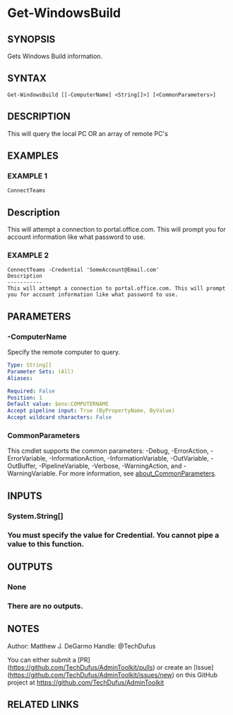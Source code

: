 # Get-WindowsBuild

## SYNOPSIS
Gets Windows Build information.

## SYNTAX

```
Get-WindowsBuild [[-ComputerName] <String[]>] [<CommonParameters>]
```

## DESCRIPTION
This will query the local PC OR an array of remote PC's

## EXAMPLES

### EXAMPLE 1
```
ConnectTeams
```

Description
-----------
This will attempt a connection to portal.office.com.
This will prompt you for account information like what password to use.

### EXAMPLE 2
```
ConnectTeams -Credential 'SomeAccount@Email.com'
Description
-----------
This will attempt a connection to portal.office.com. This will prompt you for account information like what password to use.
```

## PARAMETERS

### -ComputerName
Specify the remote computer to query.

```yaml
Type: String[]
Parameter Sets: (All)
Aliases:

Required: False
Position: 1
Default value: $env:COMPUTERNAME
Accept pipeline input: True (ByPropertyName, ByValue)
Accept wildcard characters: False
```

### CommonParameters
This cmdlet supports the common parameters: -Debug, -ErrorAction, -ErrorVariable, -InformationAction, -InformationVariable, -OutVariable, -OutBuffer, -PipelineVariable, -Verbose, -WarningAction, and -WarningVariable. For more information, see [about_CommonParameters](http://go.microsoft.com/fwlink/?LinkID=113216).

## INPUTS

### System.String[]
###     You must specify the value for Credential. You cannot pipe a value to this function.
## OUTPUTS

### None
###     There are no outputs.
## NOTES
Author: Matthew J.
DeGarmo
Handle: @TechDufus

You can either submit a \[PR\](https://github.com/TechDufus/AdminToolkit/pulls)
    or create an \[Issue\](https://github.com/TechDufus/AdminToolkit/issues/new)
    on this GitHub project at https://github.com/TechDufus/AdminToolkit

## RELATED LINKS
